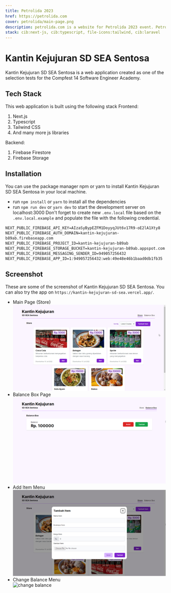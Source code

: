 ```yaml
---
title: Petrolida 2023
href: https://petrolida.com
cover: petrolida/main-page.png
description: petrolida.com is a website for Petrolida 2023 event. Petrolida is the biggest annual event held by SPE ITS Student Chapter. this web was made using Next.Js, Tailwind CSS, Typescript, and Laravel backend
stack: cib:next-js, cib:typescript, file-icons:tailwind, cib:laravel
---
```


# Kantin Kejujuran SD SEA Sentosa

Kantin Kejujuran SD SEA Sentosa is a web application created as one of the selection tests for the Compfest 14 Software Engineer Academy.

## Tech Stack

This web application is built using the following stack
Frontend:

1. Next.js
2. Typescript
3. Tailwind CSS
4. And many more js libraries

Backend:

1. Firebase Firestore
2. Firebase Storage

## Installation

You can use the package manager npm or yarn to install Kantin Kejujuran SD SEA Sentosa in your local machine.

- run `npm install` or `yarn` to install all the dependencies
- run `npm run dev` or `yarn dev` to start the development server on localhost:3000
  Don't forget to create new `.env.local` file based on the `.env.local.example` and populate the file with the following credential.

```
NEXT_PUBLIC_FIREBASE_API_KEY=AIzaSyBypEZFM1DoyyqJUt6v17R9-oE2lA1Xty8
NEXT_PUBLIC_FIREBASE_AUTH_DOMAIN=kantin-kejujuran-b89ab.firebaseapp.com
NEXT_PUBLIC_FIREBASE_PROJECT_ID=kantin-kejujuran-b89ab
NEXT_PUBLIC_FIREBASE_STORAGE_BUCKET=kantin-kejujuran-b89ab.appspot.com
NEXT_PUBLIC_FIREBASE_MESSAGING_SENDER_ID=949057256432
NEXT_PUBLIC_FIREBASE_APP_ID=1:949057256432:web:49e48e46b1baad0db1fb35
```

## Screenshot

These are some of the screenshot of Kantin Kejujuran SD SEA Sentosa. You can also try the app on `https://kantin-kejujuran-sd-sea.vercel.app/`.

- Main Page (Store)
  <br>
  ![main page](/public/images/kantin-kejujuran/main-page.jpg 'Main Page')
- Balance Box Page
  <br>
  ![balance box](/public/images/kantin-kejujuran/balance-box-page.jpg 'Balance Box')
- Add Item Menu
  <br>
  ![add item](/public/images/kantin-kejujuran/add-item-menu.jpg 'Add Item Menu')
- Change Balance Menu
  <br>
  ![change balance](/public/kantin-kejujuran/images/change-balance-menu.jpg 'Change Balances')
